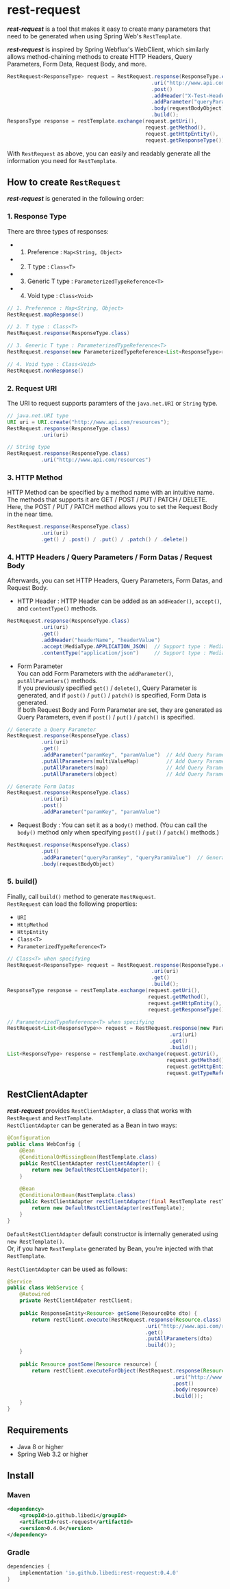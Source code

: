# rest-request
***rest-request*** is a tool that makes it easy to create many parameters that need to be generated when using Spring Web's `RestTemplate`.  

***rest-request*** is inspired by Spring Webflux's WebClient, which similarly allows method-chaining methods to create HTTP Headers, Query Parameters, Form Data, Request Body, and more.
~~~java
RestRequest<ResponseType> request = RestRequest.response(ResponseType.class)
                                               .uri("http://www.api.com/resources")
                                               .post()
                                               .addHeader("X-Test-Header-Name", "XTestHeaderValue")
                                               .addParameter("queryParamKey", "queryParamValue")
                                               .body(requestBodyObject)
                                               .build();
ResponsType response = restTemplate.exchange(request.getUri(),
                                             request.getMethod(),
                                             request.getHttpEntity(),
                                             request.getResponseType());
~~~
With `RestRequest` as above, you can easily and readably generate all the information you need for `RestTemplate`.

## How to create `RestRequest`
***rest-request*** is generated in the following order:

### 1. Response Type
There are three types of responses:
- 1. Preference : `Map<String, Object>`
- 2. T type : `Class<T>`
- 3. Generic T type : `ParameterizedTypeReference<T>`
- 4. Void type : `Class<Void>`
~~~java
// 1. Preference : Map<String, Object>
RestRequest.mapResponse()

// 2. T type : Class<T>
RestRequest.response(ResponseType.class)

// 3. Generic T type : ParameterizedTypeReference<T>
RestRequest.response(new ParameterizedTypeReference<List<ResponseType>>(){})

// 4. Void type : Class<Void>
RestRequest.nonResponse()
~~~

### 2. Request URI
The URI to request supports paramters of the `java.net.URI` or `String` type.
~~~java
// java.net.URI type
URI uri = URI.create("http://www.api.com/resources");
RestRequest.response(ResponseType.class)
           .uri(uri)

// String type
RestRequest.response(ResponseType.class)
           .uri("http://www.api.com/resources")
~~~

### 3. HTTP Method
HTTP Method can be specified by a method name with an intuitive name. The methods that supports it are GET / POST / PUT / PATCH / DELETE. Here, the POST / PUT / PATCH method allows you to set the Request Body in the near time.
~~~java
RestRequest.response(ResponseType.class)
           .uri(uri)
           .get() / .post() / .put() / .patch() / .delete()
~~~

### 4. HTTP Headers / Query Parameters / Form Datas / Request Body
Afterwards, you can set HTTP Headers, Query Parameters, Form Datas, and Request Body.

- HTTP Header : HTTP Header can be added as an `addHeader()`, `accept()`, and `contentType()` methods.
~~~java
RestRequest.response(ResponseType.class)
           .uri(uri)
           .get()
           .addHeader("headerName", "headerValue")
           .accept(MediaType.APPLICATION_JSON)  // Support type : MediaType, String
           .contentType("application/json")     // Support type : MediaType, String
~~~
- Form Parameter  
You can add Form Parameters with the `addParameter()`, `putAllParamters()` methods.  
If you previously specified `get()` / `delete()`, Query Parameter is generated, and if `post()` / `put()` / `patch()` is specified, Form Data is generated.  
If both Request Body and Form Parameter are set, they are generated as Query Parameters, even if `post()` / `put()` / `patch()` is specified.
~~~java
// Generate a Query Parameter
RestRequest.response(ResponseType.class)
           .uri(uri)
           .get()
           .addParameter("paramKey", "paramValue")  // Add Query Parameter : key-value
           .putAllParameters(multiValueMap)         // Add Query Parameter : MultiValueMap<String, Object>
           .putAllParameters(map)                   // Add Query Parameter : Map<String, Object>
           .putAllParameters(object)                // Add Query Parameter : Object

// Generate Form Datas
RestRequest.response(ResponseType.class)
           .uri(uri)
           .post()
           .addParameter("paramKey", "paramValue")
~~~
- Request Body : You can set it as a `body()` method. (You can call the `body()` method only when specifying `post()` / `put()` / `patch()` methods.)
~~~java
RestRequest.response(ResponseType.class)
           .put()
           .addParameter("queryParamKey", "queryParamValue")  // Generate Query Parameter
           .body(requestBodyObject)
~~~

### 5. build()
Finally, call `build()` method to generate `RestRequest`.  
`RestRequest` can load the following properties:
- `URI`
- `HttpMethod`
- `HttpEntity`
- `Class<T>`
- `ParameterizedTypeReference<T>`
~~~java
// Class<T> when specifying
RestRequest<ResponseType> request = RestRequest.response(ResponseType.class)
                                               .uri(uri)
                                               .get()
                                               .build();
ResponseType response = restTemplate.exchange(request.getUri(),
                                              request.getMethod(),
                                              request.getHttpEntity(),
                                              request.getResponseType());

// ParameterizedTypeReference<T> when specifying
RestRequest<List<ResponseType>> request = RestRequest.response(new ParameterizedTypeReference<List<ResponseType>>(){})
                                                     .uri(uri)
                                                     .get()
                                                     .build();
List<ResponseType> response = restTemplate.exchange(request.getUri(),
                                                    request.getMethod(),
                                                    request.getHttpEntity(),
                                                    request.getTypeReference());
~~~

## RestClientAdapter
***rest-request*** provides `RestClientAdapter`, a class that works with `RestRequest` and `RestTemplate`.  
`RestClientAdapter` can be generated as a Bean in two ways:
~~~java
@Configuration
public class WebConfig {
    @Bean
    @ConditionalOnMissingBean(RestTemplate.class)
    public RestClientAdapter restClientAdapter() {
        return new DefaultRestClientAdpater();
    }
    
    @Bean
    @ConditionalOnBean(RestTemplate.class)
    public RestClientAdapter restClientAdapter(final RestTemplate restTemplate) {
        return new DefaultRestClientAdapter(restTemplate);
    }
}
~~~
`DefaultRestClientAdapter` default constructor is internally generated using `new RestTemplate()`.  
Or, if you have `RestTemplate` generated by Bean, you're injected with that `RestTemplate`.  
  
`RestClientAdapter` can be used as follows:
~~~java
@Service
public class WebService {
    @Autowired
    private RestClientAdpater restClient;
    
    public ResponseEntity<Resource> getSome(ResourceDto dto) {
        return restClient.execute(RestRequest.response(Resource.class)
                                             .uri("http://www.api.com/resources")
                                             .get()
                                             .putAllParameters(dto)
                                             .build());
    }
    
    public Resource postSome(Resource resource) {
        return restClient.executeForObject(RestRequest.response(Resource.class)
                                                      .uri("http://www.api.com/resources")
                                                      .post()
                                                      .body(resource)
                                                      .build());
    }
}
~~~

## Requirements
- Java 8 or higher
- Spring Web 3.2 or higher

## Install
### Maven
~~~xml
<dependency>
    <groupId>io.github.libedi</groupId>
    <artifactId>rest-request</artifactId>
    <version>0.4.0</version>
</dependency>
~~~
### Gradle
~~~groovy
dependencies {
    implementation 'io.github.libedi:rest-request:0.4.0'
}
~~~
